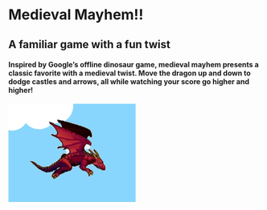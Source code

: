 # Medieval Mayhem!!

## A familiar game with a fun twist

#### Inspired by Google’s offline dinosaur game, medieval mayhem presents a classic favorite with a medieval twist. Move the dragon up and down to dodge castles and arrows, all while watching your score go higher and higher!

![Alt text](images/Dragon.PNG)